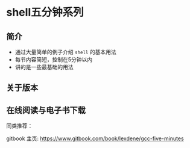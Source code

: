 # shell五分钟系列



## 简介

* 通过大量简单的例子介绍 `shell` 的基本用法
* 每节内容简短，控制在5分钟以内
* 讲的是一些最基础的用法

## 关于版本


## 在线阅读与电子书下载

同类推荐：

gitbook 主页: https://www.gitbook.com/book/lexdene/gcc-five-minutes